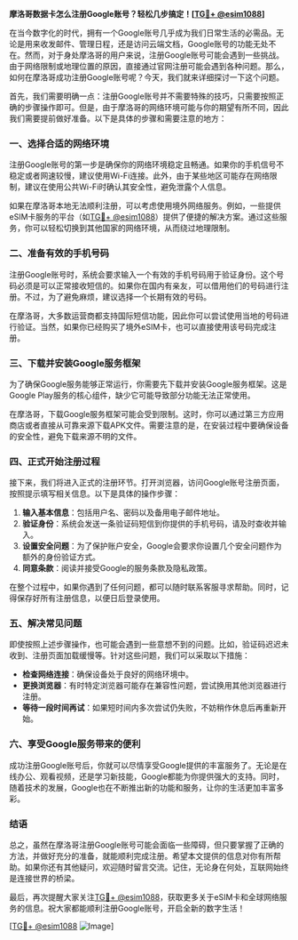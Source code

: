 **摩洛哥数据卡怎么注册Google账号？轻松几步搞定！[[TG💪+ @esim1088](https://t.me/s/esim1088)]**

在当今数字化的时代，拥有一个Google账号几乎成为我们日常生活的必需品。无论是用来收发邮件、管理日程，还是访问云端文档，Google账号的功能无处不在。然而，对于身处摩洛哥的用户来说，注册Google账号可能会遇到一些挑战。由于网络限制或地理位置的原因，直接通过官网注册可能会遇到各种问题。那么，如何在摩洛哥成功注册Google账号呢？今天，我们就来详细探讨一下这个问题。

首先，我们需要明确一点：注册Google账号并不需要特殊的技巧，只需要按照正确的步骤操作即可。但是，由于摩洛哥的网络环境可能与你的期望有所不同，因此我们需要提前做好准备。以下是具体的步骤和需要注意的地方：

### 一、选择合适的网络环境

注册Google账号的第一步是确保你的网络环境稳定且畅通。如果你的手机信号不稳定或者网速较慢，建议使用Wi-Fi连接。此外，由于某些地区可能存在网络限制，建议在使用公共Wi-Fi时确认其安全性，避免泄露个人信息。

如果在摩洛哥本地无法顺利注册，可以考虑使用境外网络服务。例如，一些提供eSIM卡服务的平台（如[TG💪+ @esim1088](https://t.me/s/esim1088)）提供了便捷的解决方案。通过这些服务，你可以轻松切换到其他国家的网络环境，从而绕过地理限制。

### 二、准备有效的手机号码

注册Google账号时，系统会要求输入一个有效的手机号码用于验证身份。这个号码必须是可以正常接收短信的。如果你在国内有亲友，可以借用他们的号码进行注册。不过，为了避免麻烦，建议选择一个长期有效的号码。

在摩洛哥，大多数运营商都支持国际短信功能，因此你可以尝试使用当地的号码进行验证。当然，如果你已经购买了境外eSIM卡，也可以直接使用该号码完成注册。

### 三、下载并安装Google服务框架

为了确保Google服务能够正常运行，你需要先下载并安装Google服务框架。这是Google Play服务的核心组件，缺少它可能导致部分功能无法正常使用。

在摩洛哥，下载Google服务框架可能会受到限制。这时，你可以通过第三方应用商店或者直接从可靠来源下载APK文件。需要注意的是，在安装过程中要确保设备的安全性，避免下载来源不明的文件。

### 四、正式开始注册过程

接下来，我们将进入正式的注册环节。打开浏览器，访问Google账号注册页面，按照提示填写相关信息。以下是具体的操作步骤：

1. **输入基本信息**：包括用户名、密码以及备用电子邮件地址。
2. **验证身份**：系统会发送一条验证码短信到你提供的手机号码，请及时查收并输入。
3. **设置安全问题**：为了保护账户安全，Google会要求你设置几个安全问题作为额外的身份验证方式。
4. **同意条款**：阅读并接受Google的服务条款及隐私政策。

在整个过程中，如果你遇到了任何问题，都可以随时联系客服寻求帮助。同时，记得保存好所有注册信息，以便日后登录使用。

### 五、解决常见问题

即使按照上述步骤操作，也可能会遇到一些意想不到的问题。比如，验证码迟迟未收到、注册页面加载缓慢等。针对这些问题，我们可以采取以下措施：

- **检查网络连接**：确保设备处于良好的网络环境中。
- **更换浏览器**：有时特定浏览器可能存在兼容性问题，尝试换用其他浏览器进行注册。
- **等待一段时间再试**：如果短时间内多次尝试仍失败，不妨稍作休息后再重新开始。

### 六、享受Google服务带来的便利

成功注册Google账号后，你就可以尽情享受Google提供的丰富服务了。无论是在线办公、观看视频，还是学习新技能，Google都能为你提供强大的支持。同时，随着技术的发展，Google也在不断推出新的功能和服务，让你的生活更加丰富多彩。

### 结语

总之，虽然在摩洛哥注册Google账号可能会面临一些障碍，但只要掌握了正确的方法，并做好充分的准备，就能顺利完成注册。希望本文提供的信息对你有所帮助。如果你还有其他疑问，欢迎随时留言交流。记住，无论身在何处，互联网始终是连接世界的桥梁。

最后，再次提醒大家关注[TG💪+ @esim1088](https://t.me/s/esim1088)，获取更多关于eSIM卡和全球网络服务的信息。祝大家都能顺利注册Google账号，开启全新的数字生活！

[[TG💪+ @esim1088](https://t.me/s/esim1088) ![Image](https://i.postimg.cc/4NQfJmqS/Snipaste-2025-05-13-00-14-12.png)]